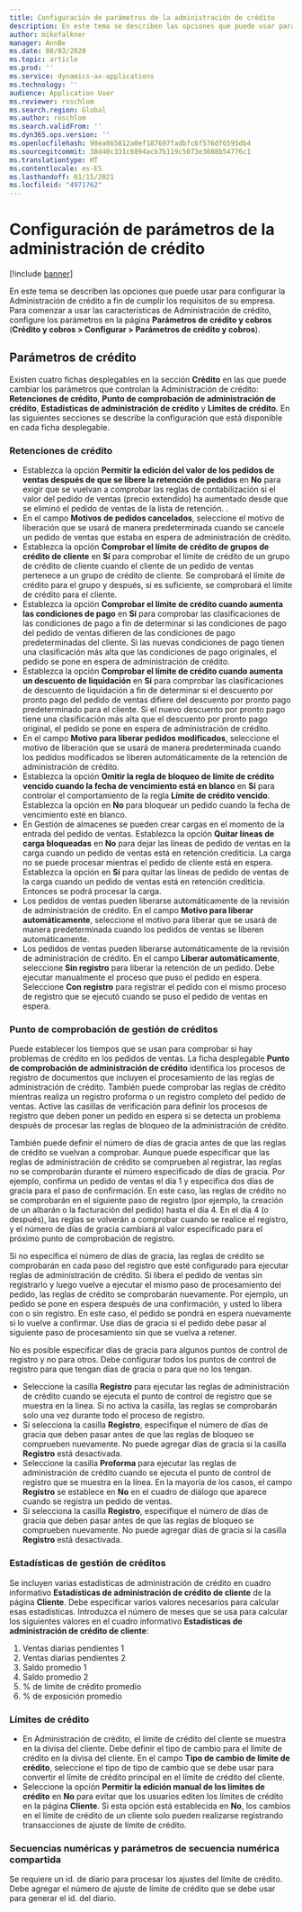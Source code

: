 ```yaml
---
title: Configuración de parámetros de la administración de crédito
description: En este tema se describen las opciones que puede usar para configurar la Administración de crédito a fin de cumplir los requisitos de su empresa.
author: mikefalkner
manager: AnnBe
ms.date: 08/03/2020
ms.topic: article
ms.prod: ''
ms.service: dynamics-ax-applications
ms.technology: ''
audience: Application User
ms.reviewer: roschlom
ms.search.region: Global
ms.author: roschlom
ms.search.validFrom: ''
ms.dyn365.ops.version: ''
ms.openlocfilehash: 98ea865812a0ef187697fadbfc6f576df6595db4
ms.sourcegitcommit: 38d40c331c8894acb7b119c5073e3088b54776c1
ms.translationtype: HT
ms.contentlocale: es-ES
ms.lasthandoff: 01/15/2021
ms.locfileid: "4971762"
---
```

# <a name="credit-management-parameters-setup"></a>Configuración de parámetros de la administración de crédito

[!include [banner](../includes/banner.md)]

En este tema se describen las opciones que puede usar para configurar la Administración de crédito a fin de cumplir los requisitos de su empresa. Para comenzar a usar las características de Administración de crédito, configure los parámetros en la página **Parámetros de crédito y cobros** (**Crédito y cobros \> Configurar \> Parámetros de crédito y cobros**).

## <a name="credit-parameters"></a>Parámetros de crédito

Existen cuatro fichas desplegables en la sección **Crédito** en las que puede cambiar los parámetros que controlan la Administración de crédito: **Retenciones de crédito**, **Punto de comprobación de administración de crédito**, **Estadísticas de administración de crédito** y **Límites de crédito**. En las siguientes secciones se describe la configuración que está disponible en cada ficha desplegable.

### <a name="credit-holds"></a>Retenciones de crédito

- Establezca la opción **Permitir la edición del valor de los pedidos de ventas después de que se libere la retención de pedidos** en **No** para exigir que se vuelvan a comprobar las reglas de contabilización si el valor del pedido de ventas (precio extendido) ha aumentado desde que se eliminó el pedido de ventas de la lista de retención. .
- En el campo **Motivos de pedidos cancelados**, seleccione el motivo de liberación que se usará de manera predeterminada cuando se cancele un pedido de ventas que estaba en espera de administración de crédito.
- Establezca la opción **Comprobar el límite de crédito de grupos de crédito de cliente** en **Sí** para comprobar el límite de crédito de un grupo de crédito de cliente cuando el cliente de un pedido de ventas pertenece a un grupo de crédito de cliente. Se comprobará el límite de crédito para el grupo y después, si es suficiente, se comprobará el límite de crédito para el cliente.
- Establezca la opción **Comprobar el límite de crédito cuando aumenta las condiciones de pago** en **Sí** para comprobar las clasificaciones de las condiciones de pago a fin de determinar si las condiciones de pago del pedido de ventas difieren de las condiciones de pago predeterminadas del cliente. Si las nuevas condiciones de pago tienen una clasificación más alta que las condiciones de pago originales, el pedido se pone en espera de administración de crédito.
- Establezca la opción **Comprobar el límite de crédito cuando aumenta un descuento de liquidación** en **Sí** para comprobar las clasificaciones de descuento de liquidación a fin de determinar si el descuento por pronto pago del pedido de ventas difiere del descuento por pronto pago predeterminado para el cliente. Si el nuevo descuento por pronto pago tiene una clasificación más alta que el descuento por pronto pago original, el pedido se pone en espera de administración de crédito.
- En el campo **Motivo para liberar pedidos modificados**, seleccione el motivo de liberación que se usará de manera predeterminada cuando los pedidos modificados se liberen automáticamente de la retención de administración de crédito.
- Establezca la opción **Omitir la regla de bloqueo de límite de crédito vencido cuando la fecha de vencimiento está en blanco** en **Sí** para controlar el comportamiento de la regla **Límite de crédito vencido**. Establezca la opción en **No** para bloquear un pedido cuando la fecha de vencimiento esté en blanco.
- En Gestión de almacenes se pueden crear cargas en el momento de la entrada del pedido de ventas. Establezca la opción **Quitar líneas de carga bloqueadas** en **No** para dejar las líneas de pedido de ventas en la carga cuando un pedido de ventas está en retención crediticia. La carga no se puede procesar mientras el pedido de cliente está en espera. Establezca la opción en **Sí** para quitar las líneas de pedido de ventas de la carga cuando un pedido de ventas está en retención crediticia. Entonces se podrá procesar la carga.
- Los pedidos de ventas pueden liberarse automáticamente de la revisión de administración de crédito. En el campo **Motivo para liberar automáticamente**, seleccione el motivo para liberar que se usará de manera predeterminada cuando los pedidos de ventas se liberen automáticamente.
- Los pedidos de ventas pueden liberarse automáticamente de la revisión de administración de crédito. En el campo **Liberar automáticamente**, seleccione **Sin registro** para liberar la retención de un pedido. Debe ejecutar manualmente el proceso que puso el pedido en espera. Seleccione **Con registro** para registrar el pedido con el mismo proceso de registro que se ejecutó cuando se puso el pedido de ventas en espera.

### <a name="credit-management-checkpoint"></a>Punto de comprobación de gestión de créditos

Puede establecer los tiempos que se usan para comprobar si hay problemas de crédito en los pedidos de ventas. La ficha desplegable **Punto de comprobación de administración de crédito** identifica los procesos de registro de documentos que incluyen el procesamiento de las reglas de administración de crédito. También puede comprobar las reglas de crédito mientras realiza un registro proforma o un registro completo del pedido de ventas. Active las casillas de verificación para definir los procesos de registro que deben poner un pedido en espera si se detecta un problema después de procesar las reglas de bloqueo de la administración de crédito.

También puede definir el número de días de gracia antes de que las reglas de crédito se vuelvan a comprobar. Aunque puede especificar que las reglas de administración de crédito se comprueben al registrar, las reglas no se comprobarán durante el número especificado de días de gracia. Por ejemplo, confirma un pedido de ventas el día 1 y especifica dos días de gracia para el paso de confirmación. En este caso, las reglas de crédito no se comprobarán en el siguiente paso de registro (por ejemplo, la creación de un albarán o la facturación del pedido) hasta el día 4. En el día 4 (o después), las reglas se volverán a comprobar cuando se realice el registro, y el número de días de gracia cambiará al valor especificado para el próximo punto de comprobación de registro.

Si no especifica el número de días de gracia, las reglas de crédito se comprobarán en cada paso del registro que esté configurado para ejecutar reglas de administración de crédito. Si libera el pedido de ventas sin registrarlo y luego vuelve a ejecutar el mismo paso de procesamiento del pedido, las reglas de crédito se comprobarán nuevamente. Por ejemplo, un pedido se pone en espera después de una confirmación, y usted lo libera con o sin registro. En este caso, el pedido se pondrá en espera nuevamente si lo vuelve a confirmar. Use días de gracia si el pedido debe pasar al siguiente paso de procesamiento sin que se vuelva a retener.

No es posible especificar días de gracia para algunos puntos de control de registro y no para otros. Debe configurar todos los puntos de control de registro para que tengan días de gracia o para que no los tengan.

- Seleccione la casilla **Registro** para ejecutar las reglas de administración de crédito cuando se ejecuta el punto de control de registro que se muestra en la línea. Si no activa la casilla, las reglas se comprobarán solo una vez durante todo el proceso de registro.
- Si selecciona la casilla **Registro**, especifique el número de días de gracia que deben pasar antes de que las reglas de bloqueo se comprueben nuevamente. No puede agregar días de gracia si la casilla **Registro** está desactivada.
- Seleccione la casilla **Proforma** para ejecutar las reglas de administración de crédito cuando se ejecuta el punto de control de registro que se muestra en la línea. En la mayoría de los casos, el campo **Registro** se establece en **No** en el cuadro de diálogo que aparece cuando se registra un pedido de ventas.
- Si selecciona la casilla **Registro**, especifique el número de días de gracia que deben pasar antes de que las reglas de bloqueo se comprueben nuevamente. No puede agregar días de gracia si la casilla **Registro** está desactivada.

### <a name="credit-management-statistics"></a>Estadísticas de gestión de créditos

Se incluyen varias estadísticas de administración de crédito en cuadro informativo **Estadísticas de administración de crédito de cliente** de la página **Cliente**. Debe especificar varios valores necesarios para calcular esas estadísticas. Introduzca el número de meses que se usa para calcular los siguientes valores en el cuadro informativo **Estadísticas de administración de crédito de cliente**:

1. Ventas diarias pendientes 1
2. Ventas diarias pendientes 2
3. Saldo promedio 1
4. Saldo promedio 2
5. % de límite de crédito promedio
6. % de exposición promedio

### <a name="credit-limits"></a>Límites de crédito

- En Administración de crédito, el límite de crédito del cliente se muestra en la divisa del cliente. Debe definir el tipo de cambio para el límite de crédito en la divisa del cliente. En el campo **Tipo de cambio de límite de crédito**, seleccione el tipo de tipo de cambio que se debe usar para convertir el límite de crédito principal en el límite de crédito del cliente.
- Seleccione la opción **Permitir la edición manual de los límites de crédito** en **No** para evitar que los usuarios editen los límites de crédito en la página **Cliente**. Si esta opción está establecida en **No**, los cambios en el límite de crédito de un cliente solo pueden realizarse registrando transacciones de ajuste de límite de crédito.

### <a name="number-sequences-and-shared-number-sequence-parameters"></a>Secuencias numéricas y parámetros de secuencia numérica compartida

Se requiere un id. de diario para procesar los ajustes del límite de crédito. Debe agregar el número de ajuste de límite de crédito que se debe usar para generar el id. del diario.
